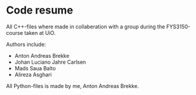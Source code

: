 # Code resume

 All C++-files where made in collaberation with a group during the FYS3150-course taken at UiO. 

 Authors include: 
 - Anton Andreas Brekke
 - Johan Luciano Jahre Carlsen 
 - Mads Saua Balto
 - Alireza Asghari

 All Python-files is made by me, Anton Andreas Brekke. 
